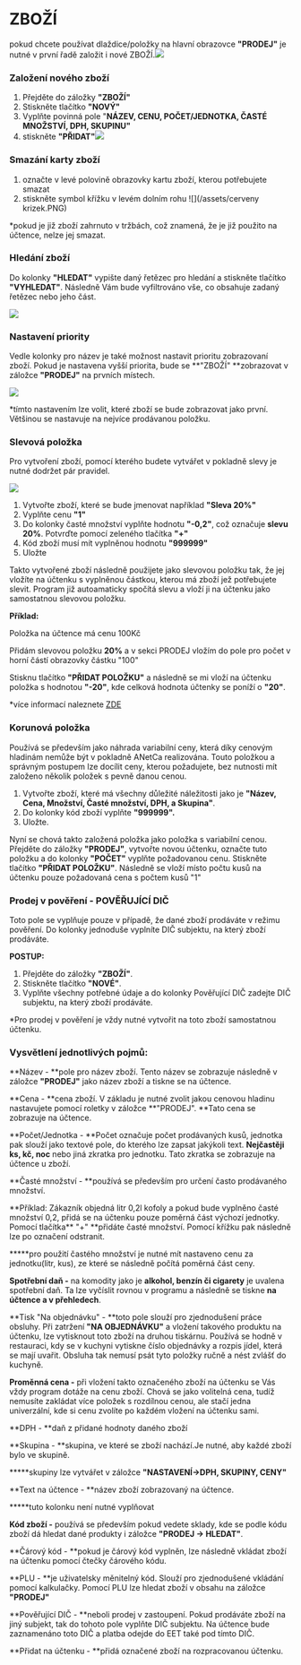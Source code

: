 # ZBOŽÍ

pokud chcete používat dlaždice/položky na hlavní obrazovce **"PRODEJ"** je nutné v první řadě založit i nové ZBOŽÍ.![](/assets/Zbozi2.JPG)

### Založení nového zboží

1. Přejděte do záložky **"ZBOŽÍ"**
2. Stiskněte tlačítko **"NOVÝ"**
3. Vyplňte povinná pole "**NÁZEV, CENU, POČET/JEDNOTKA, ČASTÉ MNOŽSTVÍ, DPH, SKUPINU"**
4. stiskněte **"PŘIDAT"**![](/assets/ZBOZI3.JPG)

### Smazání karty zboží

1. označte v levé polovině obrazovky kartu zboží, kterou potřebujete smazat
2. stiskněte symbol křížku v levém dolním rohu ![](/assets/cerveny krizek.PNG)

\*pokud je již zboží zahrnuto v tržbách, což znamená, že je již použito na účtence, nelze jej smazat.

### Hledání zboží

Do kolonky **"HLEDAT"** vypište daný řetězec pro hledání a stiskněte tlačítko **"VYHLEDAT"**. Následně Vám bude vyfiltrováno vše, co obsahuje zadaný řetězec nebo jeho část.

![](/assets/ZBOZI-VYHLEDAVANI.JPG)

### Nastavení priority

Vedle kolonky pro název je také možnost nastavit prioritu zobrazovaní zboží. Pokud je nastavena vyšší priorita, bude se **"ZBOŽÍ" **zobrazovat v záložce **"PRODEJ"** na prvních místech.

![](/assets/priorita.PNG)

\*tímto nastavením lze volit, které zboží se bude zobrazovat jako první. Většinou se nastavuje na nejvíce prodávanou položku.

### Slevová položka

Pro vytvoření zboží, pomocí kterého budete vytvářet v pokladně slevy je nutné dodržet pár pravidel.

![](/assets/ZBOZI-SLEVOVAPOLOZKA.JPG)

1. Vytvořte zboží, které se bude jmenovat například **"Sleva 20%"**
2. Vyplňte cenu **"1"**
3. Do kolonky časté množství vyplňte hodnotu **"-0,2"**, což označuje **slevu 20%**. Potvrďte pomocí zeleného tlačítka **"+"**
4. Kód zboží musí mít vyplněnou hodnotu **"999999"**
5. Uložte

Takto vytvořené zboží následně použijete jako slevovou položku tak, že jej vložíte na účtenku s vyplněnou částkou, kterou má zboží jež potřebujete slevit. Program již autoamaticky spočítá slevu a vloží ji na účtenku jako samostatnou slevovou položku.

**Příklad:**

Položka na účtence má cenu 100Kč

Přidám slevovou položku **20%** a v sekci PRODEJ vložím do pole pro počet v horní částí obrazovky částku "100"

Stisknu tlačítko **"PŘIDAT POLOŽKU"**  a následně se mi vloží na účtenku položka s hodnotou **"-20"**, kde celková hodnota účtenky se poníží o **"20"**.

\*více informací naleznete [ZDE](https://dokumentace.arrowsys.eu/docs/anetca/tipy-a-triky/jak-na-slevu/) 

### Korunová položka

Používá se především jako náhrada variabilní ceny, která díky cenovým hladinám nemůže být v pokladně ANetCa realizována. Touto položkou a správným postupem lze docílit ceny, kterou požadujete, bez nutnosti mít založeno několik položek s pevně danou cenou.

1. Vytvořte zboží, které má všechny důležité náležitosti jako je **"Název, Cena, Množství, Časté množství, DPH, a Skupina"**.
2. Do kolonky kód zboží vyplňte **"999999".**
3. Uložte.

Nyní se chová takto založená položka jako položka s variabilní cenou. Přejděte do záložky **"PRODEJ"**, vytvořte novou účtenku, označte tuto položku a do kolonky **"POČET"** vyplňte požadovanou cenu. Stiskněte tlačítko **"PŘIDAT POLOŽKU"**. Následně se vloží místo počtu kusů na účtenku pouze požadovaná cena s počtem kusů "1"

### Prodej v pověření - POVĚŘUJÍCÍ DIČ

Toto pole se vyplňuje pouze v případě, že dané zboží prodáváte v režimu pověření. Do kolonky jednoduše vyplníte DIČ subjektu, na který zboží prodáváte.

**POSTUP:**

1. Přejděte do záložky **"ZBOŽÍ"**.
2. Stiskněte tlačítko **"NOVÉ"**.
3. Vyplňte všechny potřebné údaje a do kolonky Pověřující DIČ zadejte DIČ subjektu, na který zboží prodáváte.

\*Pro prodej v pověření je vždy nutné vytvořit na toto zboží samostatnou účtenku.

### Vysvětlení jednotlivých pojmů:

**Název - **pole pro název zboží. Tento název se zobrazuje následně v záložce **"PRODEJ"** jako název zboží a tiskne se na účtence.

**Cena - **cena zboží. V základu je nutné zvolit jakou cenovou hladinu nastavujete pomocí roletky v záložce **"PRODEJ". **Tato cena se zobrazuje na účtence.

**Počet/Jednotka - **Počet označuje počet prodávaných kusů, jednotka pak slouží jako textové pole, do kterého lze zapsat jakýkoli text. **Nejčastěji ks, kč, noc** nebo jiná zkratka pro jednotku. Tato zkratka se zobrazuje na účtence u zboží.

**Časté množství - **používá se především pro určení často prodávaného množství.

\*\*Příklad: Zákazník objedná litr 0,2l kofoly a pokud bude vyplněno časté množství 0,2, přidá se na účtenku pouze poměrná část výchozí jednotky. Pomocí tlačítka\*\* "+" \*\*přidáte časté množství. Pomocí křížku pak následně lze po označení odstranit.

**\***pro použití častého množství je nutné mít nastaveno cenu za jednotku\(litr, kus\), ze které se následně počítá poměrná část ceny.

**Spotřební daň -** na komodity jako je **alkohol, benzín či cigarety** je uvalena spotřební daň. Ta lze vyčíslit rovnou v programu a následně se tiskne **na účtence a v přehledech**.

**Tisk "Na objednávku" - **toto pole slouží pro zjednodušení práce obsluhy. Při zatržení **"NA OBJEDNÁVKU"** a vložení takového produktu na účtenku, lze vytisknout toto zboží na druhou tiskárnu. Používá se hodně v restauraci, kdy se v kuchyni vytiskne číslo objednávky a rozpis jídel, která se mají uvařit. Obsluha tak nemusí psát tyto položky ručně a nést zvlášť do kuchyně.

**Proměnná cena -** při vložení takto označeného zboží na účtenku se Vás vždy program dotáže na cenu zboží. Chová se jako volitelná cena, tudíž nemusíte zakládat více položek s rozdílnou cenou, ale stačí jedna univerzální, kde si cenu zvolíte po každém vložení na účtenku sami.

**DPH - **daň z přidané hodnoty daného zboží

**Skupina - **skupina, ve které se zboží nachází.Je nutné, aby každé zboží bylo ve skupině.

**\***skupiny lze vytvářet v záložce **"NASTAVENÍ-&gt;DPH, SKUPINY, CENY"**

**Text na účtence - **název zboží zobrazovaný na účtence.

**\***tuto kolonku není nutné vyplňovat

**Kód zboží -** používá se především pokud vedete sklady, kde se podle kódu zboží dá hledat dané produkty i záložce **"PRODEJ -&gt; HLEDAT"**.

**Čárový kód - **pokud je čárový kód vyplněn, lze následně vkládat zboží na účtenku pomocí čtečky čárového kódu.

**PLU - **je uživatelsky měnitelný kód. Slouží pro zjednodušené vkládání pomocí kalkulačky. Pomocí PLU lze hledat zboží v obsahu na záložce **"PRODEJ"**

**Pověřující DIČ - **neboli prodej v zastoupení. Pokud prodáváte zboží na jiný subjekt, tak do tohoto pole vyplňte DIČ subjektu. Na účtence bude zaznamenáno toto DIČ a platba odejde do EET také pod tímto DIČ.

**Přidat na účtenku - **přidá označené zboží na rozpracovanou účtenku.

